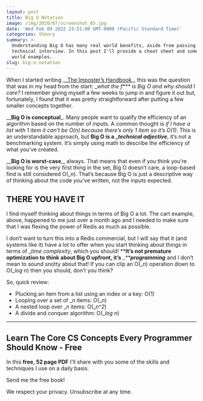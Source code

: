 ```yaml
---
layout: post
title: Big O Notation
image: /img/2020/07/screenshot_65.jpg
date: 'Wed Feb 09 2022 23:51:00 GMT-0800 (Pacific Standard Time)'
categories: theory
summary: >-
  Understanding Big O has many real world benefits, aside from passing a
  technical interview. In this post I'll provide a cheat sheet and some real
  world examples.
slug: big-o-notation
---
```


When I started writing __[The Imposter’s Handbook](//products/the-imposters-handbook/)_, this was the question that was in my head from the start: __what the f\*\*\* is Big O and why should I care?_ I remember giving myself a few weeks to jump in and figure it out but, fortunately, I found that it was pretty straightforward after putting a few smaller concepts together. 

__**Big O is conceptual**_. Many people want to qualify the efficiency of an algorithm based on the number of inputs. A common thought is _if I have a list with 1 item it can’t be O(n) because there’s only 1 item so it’s O(1)_. This is an understandable approach, but **Big O is a __technical adjective_**, it’s not a benchmarking system. It’s simply using math to describe the efficiency of what you’ve created.

__**Big O is worst-case**_, always. That means that even if you think you’re looking for is the very first thing in the set, Big O doesn’t care, a loop-based find is still considered O(__n_). That’s because Big O is just a descriptive way of thinking about the code you’ve written, not the inputs expected.

## THERE YOU HAVE IT

I find myself thinking about things in terms of Big O a lot. The cart example, above, happened to me just over a month ago and I needed to make sure that I was flexing the power of Redis as much as possible.

I don’t want to turn this into a Redis commercial, but I will say that it (and systems like it) have a lot to offer when you start thinking about things in terms of __time complexity_, which you should! ****It’s not premature optimization to think about Big O upfront, it’s** __****programming**_ and I don’t mean to sound snotty about that! If you can clip an O(__n_) operation down to O(__log n_) then you should, don’t you think?

So, quick review:

* Plucking an item from a list using an index or a key: O(1)
* Looping over a set of __n_ items: O(__n_)
* A nested loop over __n_ items: O(__n^2_)
* A divide and conquer algorithm: O(__log n_)

---

## Learn The Core CS Concepts Every Programmer Should Know - Free 

In this **free, 52 page PDF** I'll share with you some of the skills and techniques I use on a daily basis. 

Send me the free book!

We respect your privacy. Unsubscribe at any time.
